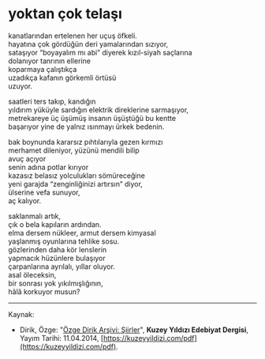 # yoktan çok telaşı  
  
kanatlarından ertelenen her uçuş öfkeli.  
hayatına çok gördüğün deri yamalarından sızıyor,  
sataşıyor “boyayalım mı abi” diyerek kızıl-siyah saçlarına  
dolanıyor tanrının ellerine  
koparmaya çalıştıkça  
uzadıkça kafanın görkemli örtüsü  
uzuyor.  
  
saatleri ters takıp, kandığın  
yıldırım yüküyle sardığın elektrik direklerine sarmaşıyor,  
metrekareye üç üşümüş insanın üşüştüğü bu kentte  
başarıyor yine de yalnız ısınmayı ürkek bedenin.  
  
bak boynunda kararsız pıhtılarıyla gezen kırmızı  
merhamet dileniyor, yüzünü mendili bilip  
avuç açıyor  
senin adına potlar kırıyor  
kazasız belasız yolculukları sömüreceğine  
yeni garajda “zenginliğinizi artırsın” diyor,  
ülserine vefa sunuyor,  
aç kalıyor.  
  
saklanmalı artık,  
çık o bela kapıların ardından.  
elma dersem nükleer, armut dersem kimyasal  
yaşlanmış oyunlarına tehlike sosu.  
gözlerinden daha kör lenslerin  
yapmacık hüzünlere bulaşıyor  
çarpanlarına ayrılalı, yıllar oluyor.  
asal öleceksin,  
bir sonrası yok yıkılmışlığının,  
hâlâ korkuyor musun?

---
Kaynak: 

- Dirik, Özge: "[Özge Dirik Arşivi: Şiirler](https://kuzeyyildizi.com/files/ozgedirik-siirler.pdf)", **Kuzey Yıldızı Edebiyat Dergisi**, Yayım Tarihi: 11.04.2014, [https://kuzeyyildizi.com/pdf](https://kuzeyyildizi.com/pdf).
